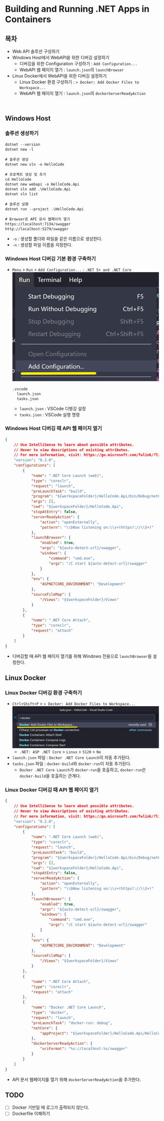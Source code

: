 # Building and Running .NET Apps in Containers
## 목차
- Web API 솔루션 구성하기
- Windows Host에서 WebAPI을 위한 디버깅 설정하기
  - 디버깅을 위한 Configuration 구성하기 : `Add Configuration...`
  - WebAPI 웹 페이지 열기 : `launch.json`의 `launchBrowser`
- Linux Docker에서 WebAPI을 위한 디버깅 설정하기
  - Linux Docker 환경 구성하기 : `> Docker: Add Docker Files to Workspace...`
  - WebAPI 웹 페이지 열기 : `launch.json`의 `dockerServerReadyAction`

<br/>

## Windows Host
### 솔루션 생성하기
```shell
dotnet --version
dotnet new -l

# 솔루션 생성
dotnet new sln -o HelloCode

# 프로젝트 생성 및 추가
cd HelloCode
dotnet new webapi -o HelloCode.Api
dotnet sln add .\HelloCode.Api
dotnet sln list

# 솔루션 실행
dotnet run --project .\HelloCode.Api

# Browser로 API 문서 웹페이지 열기
https://localhost:7134/swagger
http://localhost:5279/swagger
```
- `-o` : 생성할 폴더와 파일을 같은 이름으로 생성한다.
- `-n` : 생성할 파일 이름을 지정한다.

### Windows Host 디버깅 기본 환경 구축하기
- `Menu` > `Run` > `Add Configuration...` : `.NET 5+ and .NET Core`
  ![](2022-05-27-23-24-23.png)
  ```
  .vscode
    launch.json
	tasks.json
  ```
  - `launch.json` : VSCode 디벙깅 설정
  - `tasks.json` : VSCode 실행 명령

### Windows Host 디버깅 때 API 웹 페이지 열기
```json
{
    // Use IntelliSense to learn about possible attributes.
    // Hover to view descriptions of existing attributes.
    // For more information, visit: https://go.microsoft.com/fwlink/?linkid=830387
    "version": "0.2.0",
    "configurations": [
        {
            "name": ".NET Core Launch (web)",
            "type": "coreclr",
            "request": "launch",
            "preLaunchTask": "build",
            "program": "${workspaceFolder}/HelloCode.Api/bin/Debug/net6.0/HelloCode.Api.dll",
            "args": [],
            "cwd": "${workspaceFolder}/HelloCode.Api",
            "stopAtEntry": false,
            "serverReadyAction": {
                "action": "openExternally",
                "pattern": "\\bNow listening on:\\s+(https?://\\S+)"
            },
            "launchBrowser": {
                "enabled": true,
                "args": "${auto-detect-url}/swagger",
                "windows": {
                    "command": "cmd.exe",
                    "args": "/C start ${auto-detect-url}/swagger"
                }
            },
            "env": {
                "ASPNETCORE_ENVIRONMENT": "Development"
            },
            "sourceFileMap": {
                "/Views": "${workspaceFolder}/Views"
            }
        },
        {
            "name": ".NET Core Attach",
            "type": "coreclr",
            "request": "attach"
        }
    ]
}
```
- 디버깅할 때 API 웹 페이지 열기를 위해 Windows 전용으로 `launchBrowser`을 설정한다.

## Linux Docker
### Linux Docker 디버깅 환경 구축하기
- `Ctrl+Shift+P` > `> Docker: Add Docker Files to Workspace...`
  ![](2022-05-27-23-27-21.png)
  - `.NET: ASP .NET Core` > `Linux` > `5120` > `No`
- `launch.json` 파일 : `Docker .NET Core Launch`이 자동 추가된다.
- `tasks.json` 파일 : `docker-build`와 `docker-run`이 자동 추가된다.
  - `Docker .NET Core Launch`가 `docker-run`을 호출하고, `docker-run`은 `docker-build`을 호출하는 관계다.

### Linux Docker 디버깅 때 API 웹 페이지 열기
```json
{
    // Use IntelliSense to learn about possible attributes.
    // Hover to view descriptions of existing attributes.
    // For more information, visit: https://go.microsoft.com/fwlink/?linkid=830387
    "version": "0.2.0",
    "configurations": [
        {
            "name": ".NET Core Launch (web)",
            "type": "coreclr",
            "request": "launch",
            "preLaunchTask": "build",
            "program": "${workspaceFolder}/HelloCode.Api/bin/Debug/net6.0/HelloCode.Api.dll",
            "args": [],
            "cwd": "${workspaceFolder}/HelloCode.Api",
            "stopAtEntry": false,
            "serverReadyAction": {
                "action": "openExternally",
                "pattern": "\\bNow listening on:\\s+(https?://\\S+)"
            },
            "launchBrowser": {
                "enabled": true,
                "args": "${auto-detect-url}/swagger",
                "windows": {
                    "command": "cmd.exe",
                    "args": "/C start ${auto-detect-url}/swagger"
                }
            },
            "env": {
                "ASPNETCORE_ENVIRONMENT": "Development"
            },
            "sourceFileMap": {
                "/Views": "${workspaceFolder}/Views"
            }
        },
        {
            "name": ".NET Core Attach",
            "type": "coreclr",
            "request": "attach"
        },
        {
            "name": "Docker .NET Core Launch",
            "type": "docker",
            "request": "launch",
            "preLaunchTask": "docker-run: debug",
            "netCore": {
                "appProject": "${workspaceFolder}/HelloCode.Api/HelloCode.Api.csproj"
            },
            "dockerServerReadyAction": {
                "uriFormat": "%s://localhost:%s/swagger"
            }
        }
    ]
}
```
- API 문서 웹페이지를 열기 위해 `dockerServerReadyAction`을 추가한다.

## TODO
- [ ] Docker 기반일 때 로그가 출력되지 않는다.
- [ ] Dockerfile 이해하기